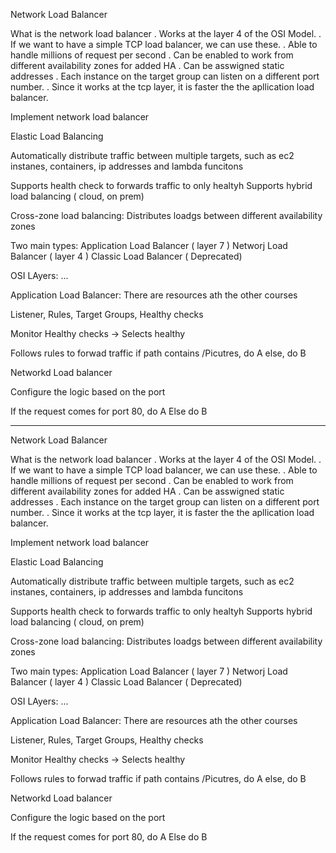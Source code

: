 Network Load Balancer

 What is the network load balancer
  . Works at the layer 4 of the OSI Model.
  . If we want to have a simple TCP load balancer, we can use these.
  . Able to handle millions of request per second
  . Can be enabled to work from different availability zones for added HA
  . Can be asswigned static addresses
  . Each instance on the target group can listen on a different port number.
  . Since it works at the tcp layer, it is faster the the apllication load balancer.

 Implement network load balancer

Elastic Load Balancing

 Automatically distribute traffic between multiple targets, such as ec2 instanes, containers, ip addresses and lambda funcitons

 Supports health check to forwards traffic to only healtyh
 Supports hybrid load balancing ( cloud, on prem)

 Cross-zone load balancing:
  Distributes loadgs between different availability zones

 Two main types:
  Application Load Balancer ( layer 7 )
  Networj Load Balancer ( layer 4 )
  Classic Load Balancer ( Deprecated)

  OSI LAyers:
   ...

 Application Load Balancer:
  There are resources ath the other courses

  Listener, Rules, Target Groups, Healthy checks

  Monitor Healthy checks
   -> Selects healthy

  Follows rules to forwad traffic
  if path contains /Picutres, do A
  else, do B

 Networkd Load balancer

  Configure the logic based on the port

  If the request comes for port 80, do A
  Else do B

___


Network Load Balancer

 What is the network load balancer
  . Works at the layer 4 of the OSI Model.
  . If we want to have a simple TCP load balancer, we can use these.
  . Able to handle millions of request per second
  . Can be enabled to work from different availability zones for added HA
  . Can be asswigned static addresses
  . Each instance on the target group can listen on a different port number.
  . Since it works at the tcp layer, it is faster the the apllication load balancer.

 Implement network load balancer

Elastic Load Balancing

 Automatically distribute traffic between multiple targets, such as ec2 instanes, containers, ip addresses and lambda funcitons

 Supports health check to forwards traffic to only healtyh
 Supports hybrid load balancing ( cloud, on prem)

 Cross-zone load balancing:
  Distributes loadgs between different availability zones

 Two main types:
  Application Load Balancer ( layer 7 )
  Networj Load Balancer ( layer 4 )
  Classic Load Balancer ( Deprecated)

  OSI LAyers:
   ...

 Application Load Balancer:
  There are resources ath the other courses

  Listener, Rules, Target Groups, Healthy checks

  Monitor Healthy checks
   -> Selects healthy

  Follows rules to forwad traffic
  if path contains /Picutres, do A
  else, do B

 Networkd Load balancer

  Configure the logic based on the port

  If the request comes for port 80, do A
  Else do B
